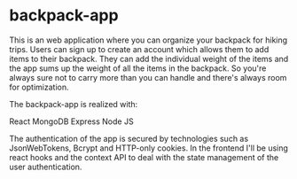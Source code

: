 # backpack-app

This is an web application where you can organize your backpack for hiking trips.
Users can sign up to create an account which allows them to add items to their backpack. 
They can add the individual weight of the items and the app sums up the weight of all the items in the backpack.
So you're always sure not to carry more than you can handle and there's always room for optimization.

The backpack-app is realized with:

React
MongoDB
Express
Node JS

The authentication of the app is secured by technologies such as JsonWebTokens, Bcrypt and HTTP-only cookies. 
In the frontend I'll be using react hooks and the context API to deal with the state management of the user authentication.
